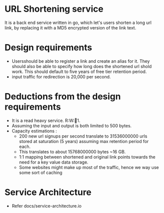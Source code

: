 # URL Shortening service
It is a back end service written in go, which let's users shorten a long url link, by replacing it with a MD5 encrypted version of the link text.

# Design requirements
- Usersshould be able to register a link and create an alias for it. They should also be able to specify how long does the shortened url shold work. This should default to five years of free tier retention period.
- input traffic for redirection is 20,000 per second.

# Deductions from the design requirements
- It is a read heavy service. R:W::100:1.
- Assuming the input and output is both limited to 500 bytes.
- Capacity estimations :
    - 200 new url signups per second translate to 31536000000 urls stored at saturation (5 years) assuming max retention period for each.
    - This translates to about 15768000000 bytes ~16 GB.
    - 1:1 mapping between shortened and original link points towards the need for a key value data storage.
    - Some websites might make up most of the traffic, hence we way use some sort of caching

# Service Architecture
- Refer docs/service-architecture.io